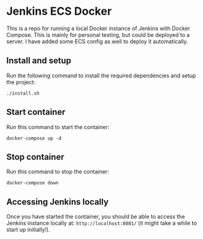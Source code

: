 # Jenkins ECS Docker

This is a repo for running a local Docker instance of Jenkins with Docker Compose. This is mainly for personal testing, but could be deployed to a server. I have added some ECS config as well to deploy it automatically.

## Install and setup

Run the following command to install the required dependencies and setup the project:

`./install.sh`

## Start container

Run this command to start the container:

`docker-compose up -d`

## Stop container

Run this command to stop the container:

`docker-compose down`

## Accessing Jenkins locally

Once you have started the container, you should be able to access the Jenkins instance locally at: `http://localhost:8081/` (it might take a while to start up initially!).